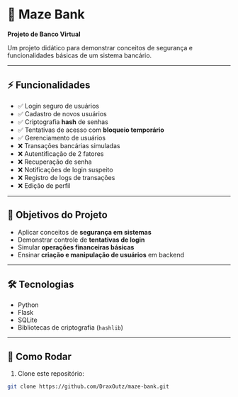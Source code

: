 # 💸 Maze Bank

**Projeto de Banco Virtual**

Um projeto didático para demonstrar conceitos de segurança e funcionalidades básicas de um sistema bancário.

---

## ⚡ Funcionalidades

- ✅ Login seguro de usuários  
- ✅ Cadastro de novos usuários  
- ✅ Criptografia **hash** de senhas  
- ✅ Tentativas de acesso com **bloqueio temporário**  
- ✅ Gerenciamento de usuários
- ❌ Transações bancárias simuladas  
- ❌ Autentificação de 2 fatores
- ❌ Recuperação de senha
- ❌ Notificações de login suspeito
- ❌ Registro de logs de transações
- ❌ Edição de perfil

---

## 🎯 Objetivos do Projeto

- Aplicar conceitos de **segurança em sistemas**  
- Demonstrar controle de **tentativas de login**  
- Simular **operações financeiras básicas**  
- Ensinar **criação e manipulação de usuários** em backend  

---

## 🛠️ Tecnologias

- Python  
- Flask  
- SQLite  
- Bibliotecas de criptografia (`hashlib`)  

---

## 🚀 Como Rodar

1. Clone este repositório:  
```bash
git clone https://github.com/DraxOutz/maze-bank.git
